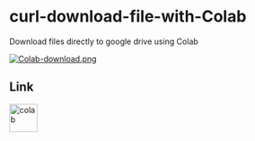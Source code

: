 # curl-download-file-with-Colab
Download files directly to google drive using Colab

[![Colab-download.png](https://i.postimg.cc/Gtty3fgL/Colab-download.png)](https://postimg.cc/T58wCtXF)

## Link
<a href="https://drive.google.com/file/d/19N0zPGVk9CFvDHE7rCldugm1RLYy14NW/view?usp=sharing" target="_blank"> <img src="https://i.postimg.cc/HW06K8XB/Google-Colaboratory-SVG-Logo-svg.png" alt="colab" height="50"/>  
